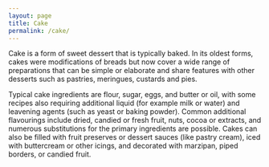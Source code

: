 ```yaml
---
layout: page
title: Cake
permalink: /cake/
---
```


Cake is a form of sweet dessert that is typically baked. In its oldest forms, cakes were modifications of breads but now cover a wide range of preparations that can be simple or elaborate and share features with other desserts such as pastries, meringues, custards and pies.

Typical cake ingredients are flour, sugar, eggs, and butter or oil, with some recipes also requiring additional liquid (for example milk or water) and leavening agents (such as yeast or baking powder). Common additional flavourings include dried, candied or fresh fruit, nuts, cocoa or extracts, and numerous substitutions for the primary ingredients are possible. Cakes can also be filled with fruit preserves or dessert sauces (like pastry cream), iced with buttercream or other icings, and decorated with marzipan, piped borders, or candied fruit.
